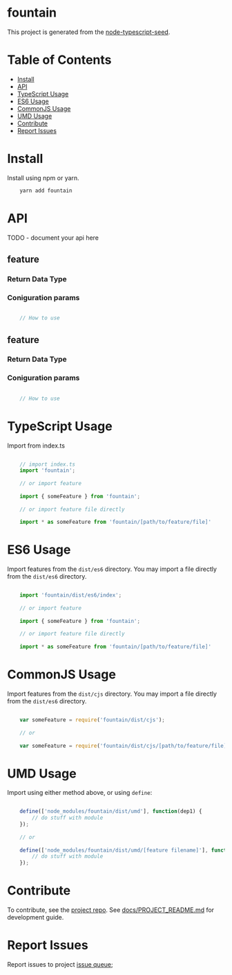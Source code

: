 # fountain

This project is generated from the [node-typescript-seed](https://github.com/UIUXEngineering/node-typescript-seed).

# Table of Contents
- [Install](#install)
- [API](#api)
- [TypeScript Usage](#typescript-usage)
- [ES6 Usage](#es6-usage)
- [CommonJS Usage](#commonjs-usage)
- [UMD Usage](#umd-usage)
- [Contribute](#contribute)
- [Report Issues](#report-issues)

# Install

Install using npm or yarn.

```bash
    yarn add fountain
```

# API
TODO - document your api here

## feature
### Return Data Type
### Coniguration params

```typescript

    // How to use

```

## feature
### Return Data Type
### Coniguration params


```typescript

    // How to use

```

# TypeScript Usage

Import from index.ts

```typescript

    // import index.ts
    import 'fountain';
    
    // or import feature
    
    import { someFeature } from 'fountain';
    
    // or import feature file directly
    
    import * as someFeature from 'fountain/[path/to/feature/file]'

```

# ES6 Usage

Import features from the `dist/es6` directory. You may import a file directly from the `dist/es6` directory.

```javascript 1.6

    import 'fountain/dist/es6/index';
    
    // or import feature
        
    import { someFeature } from 'fountain';
    
    // or import feature file directly
    
    import * as someFeature from 'fountain/[path/to/feature/file]'

```

# CommonJS Usage

Import features from the `dist/cjs` directory. You may import a file directly from the `dist/es6` directory.

```javascript

    var someFeature = require('fountain/dist/cjs');
    
    // or
    
    var someFeature = require('fountain/dist/cjs/[path/to/feature/file]');

```

# UMD Usage

Import using either method above, or using `define`:

```javascript

    define(['node_modules/fountain/dist/umd'], function(dep1) {
        // do stuff with module
    });
    
    // or 
    
    define(['node_modules/fountain/dist/umd/[feature filename]'], function(dep1) {
        // do stuff with module
    });

```

# Contribute

To contribute, see the [project repo](https://github.com/moxious/fountain.git).
See [docs/PROJECT_README.md](docs/PROJECT_README.md) for development guide.


# Report Issues

Report issues to project [issue queue](https://github.com/moxious/fountain/issues);
